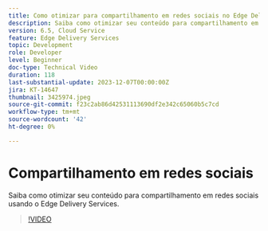 ```yaml
---
title: Como otimizar para compartilhamento em redes sociais no Edge Delivery Services
description: Saiba como otimizar seu conteúdo para compartilhamento em redes sociais usando o Edge Delivery Services.
version: 6.5, Cloud Service
feature: Edge Delivery Services
topic: Development
role: Developer
level: Beginner
doc-type: Technical Video
duration: 118
last-substantial-update: 2023-12-07T00:00:00Z
jira: KT-14647
thumbnail: 3425974.jpeg
source-git-commit: f23c2ab86d42531113690df2e342c65060b5c7cd
workflow-type: tm+mt
source-wordcount: '42'
ht-degree: 0%

---
```



# Compartilhamento em redes sociais

Saiba como otimizar seu conteúdo para compartilhamento em redes sociais usando o Edge Delivery Services.

>[!VIDEO](https://video.tv.adobe.com/v/3425974/?learn=on)
